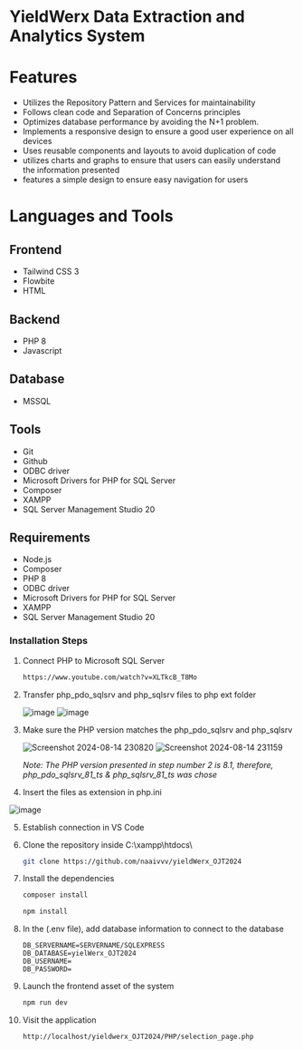 # YieldWerx Data Extraction and Analytics System

# Features
- Utilizes the Repository Pattern and Services for maintainability
- Follows clean code and Separation of Concerns principles
- Optimizes database performance by avoiding the N+1 problem.
- Implements a responsive design to ensure a good user experience on all devices
- Uses reusable components and layouts to avoid duplication of code
- utilizes charts and graphs to ensure that users can easily understand the information presented
- features a simple design to ensure easy navigation for users

# Languages and Tools
## Frontend
- Tailwind CSS 3
- Flowbite
- HTML

## Backend
- PHP 8
- Javascript

## Database
- MSSQL

## Tools
- Git
- Github
- ODBC driver
- Microsoft Drivers for PHP for SQL Server
- Composer
- XAMPP
- SQL Server Management Studio 20
 
## Requirements
- Node.js
- Composer
- PHP 8
- ODBC driver
- Microsoft Drivers for PHP for SQL Server
- XAMPP
- SQL Server Management Studio 20

### Installation Steps
1. Connect PHP to Microsoft SQL Server

   ``` bash
   https://www.youtube.com/watch?v=XLTkcB_T8Mo
   ```
   
2. Transfer php_pdo_sqlsrv and php_sqlsrv files to php ext folder
   
   ![image](https://github.com/user-attachments/assets/8ec568d3-223e-41a9-9c0f-ce184697ea3b)
   ![image](https://github.com/user-attachments/assets/93c55b12-024c-4930-b692-7787b7ccd1ea)
   

3. Make sure the PHP version matches the php_pdo_sqlsrv and php_sqlsrv
   
   ![Screenshot 2024-08-14 230820](https://github.com/user-attachments/assets/0a55b205-64c7-4b55-8e2b-1f00d41af48a)
   ![Screenshot 2024-08-14 231159](https://github.com/user-attachments/assets/b6a52d8b-ee3e-4774-854e-cb3232e55975)
   
   *Note: The PHP version presented in step number 2 is 8.1, therefore, php_pdo_sqlsrv_81_ts & php_sqlsrv_81_ts was chose*
   
5. Insert the files as extension in php.ini
 
 ![image](https://github.com/user-attachments/assets/43a677e6-dd9a-42ef-86fd-d392b32205d6)
 

5. Establish connection in VS Code



6. Clone the repository inside C:\xampp\htdocs\

   ```bash
   git clone https://github.com/naaivvv/yieldWerx_OJT2024
   ```

7. Install the dependencies

   ```bash
   composer install
   ```

   ```bash
   npm install
   ```
   
8. In the (.env file), add database information to connect to the database

   ```env
   DB_SERVERNAME=SERVERNAME/SQLEXPRESS
   DB_DATABASE=yielWerx_OJT2024
   DB_USERNAME=
   DB_PASSWORD=
   ```
   
9. Launch the frontend asset of the system

   ```bash
   npm run dev
   ```

10. Visit the application

    ```bash
    http://localhost/yieldwerx_OJT2024/PHP/selection_page.php
    ```
